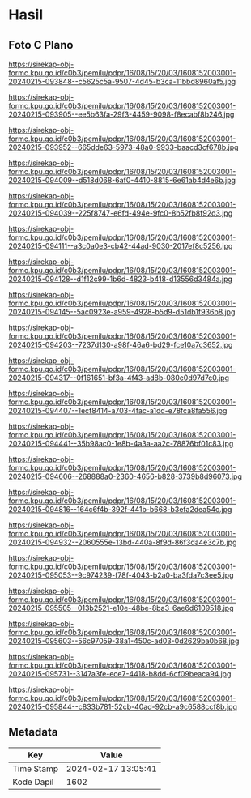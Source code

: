 # Hasil

## Foto C Plano

https://sirekap-obj-formc.kpu.go.id/c0b3/pemilu/pdpr/16/08/15/20/03/1608152003001-20240215-093848--c5625c5a-9507-4d45-b3ca-11bbd8960af5.jpg

https://sirekap-obj-formc.kpu.go.id/c0b3/pemilu/pdpr/16/08/15/20/03/1608152003001-20240215-093905--ee5b63fa-29f3-4459-9098-f8ecabf8b246.jpg

https://sirekap-obj-formc.kpu.go.id/c0b3/pemilu/pdpr/16/08/15/20/03/1608152003001-20240215-093952--665dde63-5973-48a0-9933-baacd3cf678b.jpg

https://sirekap-obj-formc.kpu.go.id/c0b3/pemilu/pdpr/16/08/15/20/03/1608152003001-20240215-094009--d518d068-6af0-4410-8815-6e61ab4d4e6b.jpg

https://sirekap-obj-formc.kpu.go.id/c0b3/pemilu/pdpr/16/08/15/20/03/1608152003001-20240215-094039--225f8747-e6fd-494e-9fc0-8b52fb8f92d3.jpg

https://sirekap-obj-formc.kpu.go.id/c0b3/pemilu/pdpr/16/08/15/20/03/1608152003001-20240215-094111--a3c0a0e3-cb42-44ad-9030-2017ef8c5256.jpg

https://sirekap-obj-formc.kpu.go.id/c0b3/pemilu/pdpr/16/08/15/20/03/1608152003001-20240215-094128--d1f12c99-1b6d-4823-b418-d13556d3484a.jpg

https://sirekap-obj-formc.kpu.go.id/c0b3/pemilu/pdpr/16/08/15/20/03/1608152003001-20240215-094145--5ac0923e-a959-4928-b5d9-d51db1f936b8.jpg

https://sirekap-obj-formc.kpu.go.id/c0b3/pemilu/pdpr/16/08/15/20/03/1608152003001-20240215-094203--7237d130-a98f-46a6-bd29-fce10a7c3652.jpg

https://sirekap-obj-formc.kpu.go.id/c0b3/pemilu/pdpr/16/08/15/20/03/1608152003001-20240215-094317--0f161651-bf3a-4f43-ad8b-080c0d97d7c0.jpg

https://sirekap-obj-formc.kpu.go.id/c0b3/pemilu/pdpr/16/08/15/20/03/1608152003001-20240215-094407--1ecf8414-a703-4fac-a1dd-e78fca8fa556.jpg

https://sirekap-obj-formc.kpu.go.id/c0b3/pemilu/pdpr/16/08/15/20/03/1608152003001-20240215-094441--35b98ac0-1e8b-4a3a-aa2c-78876bf01c83.jpg

https://sirekap-obj-formc.kpu.go.id/c0b3/pemilu/pdpr/16/08/15/20/03/1608152003001-20240215-094606--268888a0-2360-4656-b828-3739b8d96073.jpg

https://sirekap-obj-formc.kpu.go.id/c0b3/pemilu/pdpr/16/08/15/20/03/1608152003001-20240215-094816--164c6f4b-392f-441b-b668-b3efa2dea54c.jpg

https://sirekap-obj-formc.kpu.go.id/c0b3/pemilu/pdpr/16/08/15/20/03/1608152003001-20240215-094932--2060555e-13bd-440a-8f9d-86f3da4e3c7b.jpg

https://sirekap-obj-formc.kpu.go.id/c0b3/pemilu/pdpr/16/08/15/20/03/1608152003001-20240215-095053--9c974239-f78f-4043-b2a0-ba3fda7c3ee5.jpg

https://sirekap-obj-formc.kpu.go.id/c0b3/pemilu/pdpr/16/08/15/20/03/1608152003001-20240215-095505--013b2521-e10e-48be-8ba3-6ae6d6109518.jpg

https://sirekap-obj-formc.kpu.go.id/c0b3/pemilu/pdpr/16/08/15/20/03/1608152003001-20240215-095603--56c97059-38a1-450c-ad03-0d2629ba0b68.jpg

https://sirekap-obj-formc.kpu.go.id/c0b3/pemilu/pdpr/16/08/15/20/03/1608152003001-20240215-095731--3147a3fe-ece7-4418-b8dd-6cf09beaca94.jpg

https://sirekap-obj-formc.kpu.go.id/c0b3/pemilu/pdpr/16/08/15/20/03/1608152003001-20240215-095844--c833b781-52cb-40ad-92cb-a9c6588ccf8b.jpg


## Metadata

| Key        | Value               |
| ---------- | ------------------- |
| Time Stamp | 2024-02-17 13:05:41 |
| Kode Dapil | 1602                |



